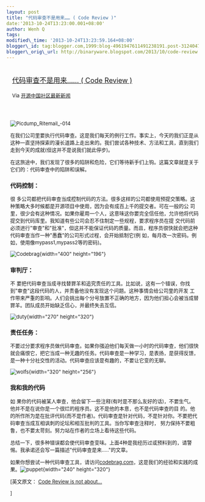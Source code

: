 ```yaml
--- 
layout: post 
title: "代码审查不是用来…… ( Code Review )" 
date:'2013-10-24T13:23:00.001+08:00' 
author: Wenh Q
tags:
modified\_time: '2013-10-24T13:23:59.164+08:00' 
blogger\_id: tag:blogger.com,1999:blog-4961947611491238191.post-3124047587732460286
blogger\_orig\_url: http://binaryware.blogspot.com/2013/10/code-review.html
---
```

<div style="margin: 10px; padding: 5px;">

<div style="font-size: 18px;">

[代码审查不是用来…… ( Code Review
)](http://www.oschina.net/news/45315/code-review-is-not-about)

</div>

<div style="font-size: 13px;">

Via [开源中国社区最新新闻](http://www.oschina.net/?from=rss)

</div>

</div>

<div style="font-size: 13px; padding: 15px 0 10px 10px;">

<div>

![Picdump\_Ritemail\_-014](http://static.oschina.net/uploads/img/201310/24072521_t68n.jpg)

</div>

在我们公司里要执行代码审查。这是我们每天的例行工作。事实上，今天的我们正是从这种一直坚持探索的漫长道路上走出来的。我们尝试各种技术、方法和工具，直到我们走到今天的成就(但这并不是说我们就此停步)。

在这旅途中，我们发现了很多的陷阱和危险，它们等待新手们上钩。这篇文章就是关于它们的：代码审查中的陷阱和误解。

### 代码控制：

很
多公司都把代码审查当成控制代码的方法。很多这样的公司都使用预提交策略。这种策略大多时候都是开源项目中使用，因为会有成百上千的提交者。可在一般的公
司里，很少会有这种情况。如果你雇用一个人，这意味这你要完全信任他，允许他将代码提交到代码库里。我知道有些公司会忍不住制定一些规程，要求程序员在提
交代码前必须进行"审查"和"批准"，但这并不能保证代码的质量。而且，程序员很快就会把这种代码审查当作一种"愚蠢"的公司形式过程，会开始抵制它(例
如，每月改一次密码。例如，使用像mypass1,mypass2等的密码)。

![Codebrag](http://static.oschina.net/uploads/img/201310/24072521_3Muc.png){width="400"
height="196"}



### 审判厅：

不
要把代码审查当成寻找替罪羊和追究责任的工具。比如说，这有一个错误，你找到"审查"这段代码的人，并责备他没有发现这个问题。这种事情会给公司里的开发
工作带来严重的影响。人们会挑出每个分号放置不正确的地方，因为他们担心会被当成替罪羊。团队成员开始缺乏信心，并最终失去互信。

![duty](http://static.oschina.net/uploads/img/201310/24072521_Cr9q.jpg){width="270"
height="320"}

### 责任任务：

不要过分要求程序员做代码审查。如果你强迫他们每天做一小时的代码审查，他们很快就会痛恨它，把它当成一种无趣的任务。代码审查是一种学习，是表扬，是获得反馈，是一种十分社交性的活动。代码审查应该是有趣的，不要让它变的无聊。

![wolfs](http://static.oschina.net/uploads/img/201310/24072522_LqBV.jpg){width="320"
height="256"}

### 我和我的代码

如
果你的代码被某人审查，他会留下一些注释(有时是不那么友好的话)，不要生气。他并不是在说你是一个很烂的程序员。这不是他的本意，也不是代码审查的目
的。他的所作所为是在批评代码(而不是作者)。代码审查是针对代码，不是针对你。不要把代码审查当成互相讽刺的论坛和相互批判的工具。当你写审查注释时，
努力保持不要粗鲁，也不要太苛刻。努力站在作者的立场上看待这些代码。

<div>

总结一下，很多种错误都会使代码审查变味。上面4种是我经历过或预料到的，请警惕。我承诺还会写一篇描述"代码审查是来….."的文章。

如果你想尝试一种代码审查工具，请访问[codebrag.com](http://codebrag.com/)，这是我们的经验和实践的成果。![puppet](http://static.oschina.net/uploads/img/201310/24072522_MW6k.jpg){width="240"
height="320"}

</div>

<div>


[英文原文： [Code Review is not
about...](http://blog.zuchos.com/2013/10/what-code-review-is-not-about.html)

]

</div>

</div>
